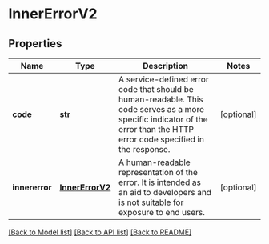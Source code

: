 # InnerErrorV2

## Properties
Name | Type | Description | Notes
------------ | ------------- | ------------- | -------------
**code** | **str** | A service-defined error code that should be human-readable.  This code serves as a more specific indicator of the error than  the HTTP error code specified in the response. | [optional] 
**innererror** | [**InnerErrorV2**](InnerErrorV2.md) | A human-readable representation of the error. It is intended as  an aid to developers and is not suitable for exposure to end users. | [optional] 

[[Back to Model list]](../README.md#documentation-for-models) [[Back to API list]](../README.md#documentation-for-api-endpoints) [[Back to README]](../README.md)


